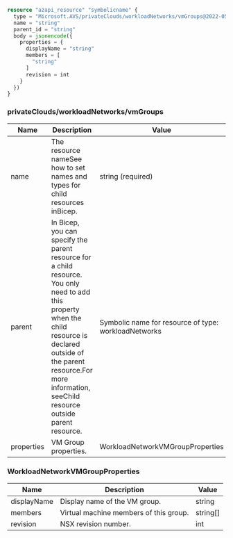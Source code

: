 ```terraform
resource "azapi_resource" "symbolicname" {
  type = "Microsoft.AVS/privateClouds/workloadNetworks/vmGroups@2022-05-01"
  name = "string"
  parent_id = "string"
  body = jsonencode({
    properties = {
      displayName = "string"
      members = [
        "string"
      ]
      revision = int
    }
  })
}

```

### privateClouds/workloadNetworks/vmGroups

| Name | Description | Value |
|-|-|-|
| name | The resource nameSee how to set names and types for child resources inBicep. | string (required) |
| parent | In Bicep, you can specify the parent resource for a child resource. You only need to add this property when the child resource is declared outside of the parent resource.For more information, seeChild resource outside parent resource. | Symbolic name for resource of type: workloadNetworks |
| properties | VM Group properties. | WorkloadNetworkVMGroupProperties |


### WorkloadNetworkVMGroupProperties

| Name | Description | Value |
|-|-|-|
| displayName | Display name of the VM group. | string |
| members | Virtual machine members of this group. | string[] |
| revision | NSX revision number. | int |


